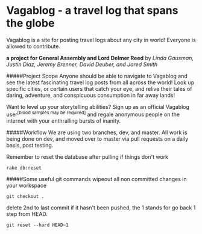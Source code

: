 # Vagablog - a travel log that spans the globe
Vagablog is a site for posting travel logs about any city in world!  Everyone is allowed to contribute.  

**a project for General Assembly and Lord Delmer Reed**
by *Linda Gausman, Justin Diaz, Jeremy Brenner, David Deuber, and Jared Smith*

#####Project Scope
Anyone should be able to navigate to Vagablog and see the latest fascinating travel log posts from all across the world! Look up specific cities, or certain users that catch your eye, and relive their tales of daring, adventure, and conspicuous consumption in far away lands!

Want to level up your storytelling abilities? Sign up as an official Vagablog user<sup>[blood samples may be required]</sup> and regale anonymous people on the internet with your enthralling bursts of inanity.  

#####Workflow
 We are using two branches, dev, and master. All work is being done on dev, and moved over to master via pull requests on a daily basis, post testing. 

Remember to reset the database after pulling if things don't work
```
rake db:reset
```

#####Some useful git commands
wipeout all non committed changes in your workspace
```
git checkout .
```

delete 2nd to last commit if it hasn't been pushed, the 1 stands for go back 1 step from HEAD.
```
git reset --hard HEAD~1
``` 
